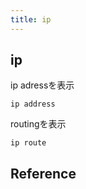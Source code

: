 ```yaml
---
title: ip
---
```


## ip

ip adressを表示

```
ip address
```

routingを表示

```
ip route
```

## Reference
